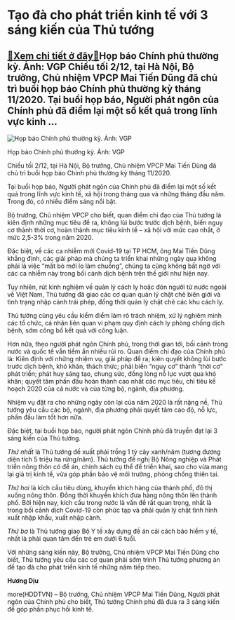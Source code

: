 Tạo đà cho phát triển kinh tế với 3 sáng kiến của Thủ tướng
===========================================================

[:gift:Xem chi tiết ở đây:gift:](https://hddtvn.com/tao-da-cho-phat-trien-kinh-te-voi-3-sang-kien-cua-thu-tuong/)Họp báo Chính phủ thường kỳ. Ảnh: VGP Chiều tối 2/12, tại Hà Nội, Bộ trưởng, Chủ nhiệm VPCP Mai Tiến Dũng đã chủ trì buổi họp báo Chính phủ thường kỳ tháng 11/2020. Tại buổi họp báo, Người phát ngôn của Chính phủ đã điểm lại một số kết quả trong lĩnh vực kinh …
---------------------------------------------------------------------------------------------------------------------------------------------------------------------------------------------------------------------------------------------------------------------





![Họp báo Chính phủ thường kỳ. Ảnh: VGP](https://hddtvn.com/wp-content/uploads/2021/01/5753_fd39ac9ed7219cd859c3be5a662a313e.jpg "Họp báo Chính phủ thường kỳ. Ảnh: VGP")


Họp báo Chính phủ thường kỳ. Ảnh: VGP



Chiều tối 2/12, tại Hà Nội, Bộ trưởng, Chủ nhiệm VPCP Mai Tiến Dũng đã chủ trì buổi họp báo Chính phủ thường kỳ tháng 11/2020.


Tại buổi họp báo, Người phát ngôn của Chính phủ đã điểm lại một số kết quả trong lĩnh vực kinh tế, xã hội trong tháng qua và những tháng đầu năm. Trong đó, có nhiều điểm sáng nổi bật.


Bộ trưởng, Chủ nhiệm VPCP cho biết, quan điểm chỉ đạo của Thủ tướng là kiên định những mục tiêu đề ra, không lùi bước trước dịch bệnh, biến nguy cơ thành thời cơ, hoàn thành mục tiêu kinh tế – xã hội với mức cao nhất, ở mức 2,5-3% trong năm 2020.


Đặc biệt, về các ca nhiễm mới Covid-19 tại TP HCM, ông Mai Tiến Dũng khẳng định, các giải pháp mà chúng ta triển khai những ngày qua không phải là việc “mất bò mới lo làm chuồng”, chúng ta cũng không bất ngờ với các ca nhiễm này trong bối cảnh dịch bệnh trên thế giới như hiện nay.


Tuy nhiên, rút kinh nghiệm về quản lý cách ly hoặc đón người từ nước ngoài về Việt Nam, Thủ tướng đã giao các cơ quan quản lý chặt chẽ biên giới và tình trạng nhập cảnh trái phép, đồng thời quản lý chặt chẽ các khu cách ly.


Thủ tướng cũng yêu cầu kiểm điểm làm rõ trách nhiệm, xử lý nghiêm minh các tổ chức, cá nhân liên quan vi phạm quy định cách ly phòng chống dịch bệnh, sớm công bố kết quả với công luận.


Hơn nữa, theo người phát ngôn Chính phủ, trong thời gian tới, bối cảnh trong nước và quốc tế vẫn tiềm ẩn nhiều rủi ro. Quan điểm chỉ đạo của Chính phủ là: Kiên định với những nhiệm vụ, giải pháp đề ra; kiên quyết không lùi bước trước dịch bệnh, khó khăn, thách thức; phải biến “nguy cơ” thành “thời cơ” phát triển; phát huy sáng tạo, chung sức, đồng lòng nỗ lực vượt qua khó khăn; quyết tâm phấn đấu hoàn thành cao nhất các mục tiêu, chỉ tiêu kế hoạch 2020 của cả nước và của từng bộ, ngành, địa phương.


Nhiệm vụ đặt ra cho những ngày còn lại của năm 2020 là rất nặng nề, Thủ tướng yêu cầu các bộ, ngành, địa phương phải quyết tâm cao độ, nỗ lực, phấn đấu làm tốt hơn nữa.


Đặc biệt, tại buổi họp báo, người phát ngôn Chính phủ đã truyền đạt lại 3 sáng kiến của Thủ tướng.


*Thứ nhất* là Thủ tướng đề xuất phải trồng 1 tỷ cây xanh/năm (tương đương diện tích 5 triệu ha rừng/năm). Thủ tướng đề nghị Bộ Nông nghiệp và Phát triển nông thôn có đề án, chính sách cụ thể để triển khai, sao cho vừa mang lại giá trị kinh tế, vừa góp phần bảo vệ môi trường, phòng chống thiên tai.


*Thứ hai* là kích cầu tiêu dùng, khuyến khích hàng của thành phố, đô thị xuống nông thôn. Đồng thời khuyến khích đưa hàng nông thôn lên thành phố. Bởi hiện nay, kích cầu trong nước là vấn đề rất quan trọng, nhất là trong bối cảnh dịch Covid-19 còn phức tạp và phải quản lý chặt tình hình xuất nhập khẩu, xuất nhập cảnh.


*Thứ ba* là Thủ tướng giao Bộ Y tế xây dựng đề án cải cách bảo hiểm y tế, nhất là phải quan tâm đến trẻ em dưới 6 tuổi.


Với những sáng kiến này, Bộ trưởng, Chủ nhiệm VPCP Mai Tiến Dũng cho biết, Thủ tướng yêu cầu các cơ quan phải sớm trình Thủ tướng phương án để tạo đà cho phát triển kinh tế những năm tiếp theo.




**Hương Dịu**



more(HDDTVN) – Bộ trưởng, Chủ nhiệm VPCP Mai Tiến Dũng, Người phát ngôn của Chính phủ cho biết, Thủ tướng Chính phủ đã đưa ra 3 sáng kiến để góp phần phục hồi kinh tế.

